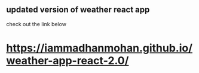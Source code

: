 ## updated version of weather react app
check out the link below
# https://iammadhanmohan.github.io/weather-app-react-2.0/
